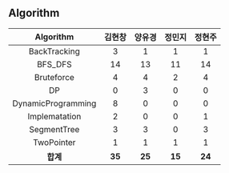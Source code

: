 ## Algorithm
|    Algorithm    | 김현창 | 양유경 | 정민지 | 정현주 |
| :-------------: | :----: | :----: | :----: | :----: |
|BackTracking|3|1|1|1|
|BFS_DFS|14|13|11|14|
|Bruteforce|4|4|2|4|
|DP|0|3|0|0|
|DynamicProgramming|8|0|0|0|
|Implematation|2|0|0|1|
|SegmentTree|3|3|0|3|
|TwoPointer|1|1|1|1|
| **합계** | **35**|**25**|**15**|**24**|

